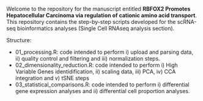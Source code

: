 Welcome to the repository for the manuscript entitled **RBFOX2 Promotes Hepatocellular Carcinoma via regulation of cationic amino acid transport**. This repository contains the step-by-step scripts developed for the scRNA-seq bioinformatics analyses (Single Cell RNAseq analysis section).

Structure:

- 01_processing.R: code intended to perform i) upload and parsing data, ii) quality control and filtering and iii) normalization steps.
- 02_dimensionality_reduction.R: code intended to perform i) High Variable Genes identidification, ii) scaling data, iii) PCA, iv) CCA integration and v) tSNE steps
- 03_statistical_comparisons.R: code intended to perform i) differential gene expression analyses and ii) differential cell proportion analyses.

